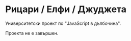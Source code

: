 # Рицари / Елфи / Джуджета

Университетски проект по "JavaScript в дълбочина".

Проекта не е завършен.

